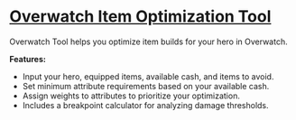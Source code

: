 # [Overwatch Item Optimization Tool](https://zero41120.github.io/overwatch_tool/)

Overwatch Tool helps you optimize item builds for your hero in Overwatch.

**Features:**
- Input your hero, equipped items, available cash, and items to avoid.
- Set minimum attribute requirements based on your available cash.
- Assign weights to attributes to prioritize your optimization.
- Includes a breakpoint calculator for analyzing damage thresholds.


